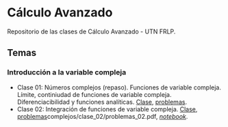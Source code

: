 # Cálculo Avanzado
Repositorio de las clases de Cálculo Avanzado - UTN FRLP.

## Temas

### Introducción a la variable compleja

- Clase 01: Números complejos (repaso). Funciones de variable compleja. Límite, continiudad de funciones de variable compleja. Diferenciacibilidad y funciones analíticas.
[Clase](https://github.com/manuxch/calculo_avanzado/blob/41c245bbc657b9e0b06c0015801099ed05f088a7/complejos/clase_01/clase_01.pdf), [problemas](https://github.com/manuxch/calculo_avanzado/blob/41c245bbc657b9e0b06c0015801099ed05f088a7/complejos/clase_01/problemas_01.pdf).
- Clase 02: Integración de funciones de variable compleja. [Clase](complejos/clase_02/clase_02.pdf), [problemas]()complejos/clase_02/problemas_02.pdf, [*notebook*](complejos/clase_02/code/practica_02.ipynb).


